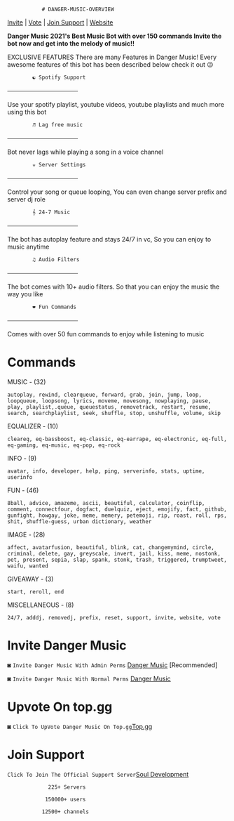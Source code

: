                # DANGER-MUSIC-OVERVIEW

[Invite](https://discord.com/oauth2/authorize?client_id=870618120883150889&permissions=8&scope=bot) | [Vote](https://top.gg/bot/870618120883150889/vote) | [Join Support](https://discord.gg/dQhGWPt2RS) | [Website](https://dangermusic.github.io/)

**Danger Music
2021's Best Music Bot with over 150 commands
Invite the bot now and get into the melody of music!!**

EXCLUSIVE FEATURES
There are many Features in Danger Music! Every awesome features of this bot has been described below check it out 😉



            ☯ Spotify Support
⎯⎯⎯⎯⎯⎯⎯⎯⎯⎯⎯⎯⎯⎯⎯⎯⎯⎯⎯⎯⎯⎯⎯

Use your spotify playlist, youtube videos, youtube playlists and much more using this bot

 
            ♬ Lag free music
⎯⎯⎯⎯⎯⎯⎯⎯⎯⎯⎯⎯⎯⎯⎯⎯⎯⎯⎯⎯⎯⎯⎯

Bot never lags while playing a song in a voice channel‎‏‏‎ ‎‏‏‎ ‎‏‏‎ ‎‏‏‎ ‎‏‏‎ ‎‏‏‎ ‎‏‏‎ ‎‏‏‎ ‎‏‏‎ ‎‏‏‎ ‎‏‏‎ ‎‏‏‎ ‎‏‏‎ ‎‏‏‎ ‎‏‏‎ ‎‏‏‎ ‎‏‏‎ ‎‏‏‎ ‎‏‏‎ ‎‏‏‎ ‎‏‏‎ ‎‏‏‎ ‎‏‏‎ ‎‏‏‎ ‎‏‏‎ ‎‏‏‎ ‎‏‏‎ ‎‏‏‎ ‎‏‏‎ ‎‏‏‎ ‎‏‏‎ ‎‏‏‎ ‎‏‏‎ ‎‏‏‎ ‎‏‏‎ ‎‏‏‎ ‎‏‏‎ ‎‏‏‎ ‎‏‏‎ ‎‏‏‎ ‎‏‏‎ ‎‏‏‎ ‎‏‏‎ ‎‏‏‎ ‎‏‏‎ ‎‏‏‎ ‎‏‏‎

 
            ✯ Server Settings
⎯⎯⎯⎯⎯⎯⎯⎯⎯⎯⎯⎯⎯⎯⎯⎯⎯⎯⎯⎯⎯⎯⎯

Control your song or queue looping, You can even change server prefix and server dj role‏‏‎‎‏‏‎

            𝄞 24-7 Music
⎯⎯⎯⎯⎯⎯⎯⎯⎯⎯⎯⎯⎯⎯⎯⎯⎯⎯⎯⎯⎯⎯⎯

The bot has autoplay feature and stays 24/7 in vc, So you can enjoy to music anytime‏‏‎‎‏‏‎

 
            ♫ Audio Filters
⎯⎯⎯⎯⎯⎯⎯⎯⎯⎯⎯⎯⎯⎯⎯⎯⎯⎯⎯⎯⎯⎯⎯

The bot comes with 10+ audio filters. So that you can enjoy the music the way you like‏

 
            ❤ Fun Commands
⎯⎯⎯⎯⎯⎯⎯⎯⎯⎯⎯⎯⎯⎯⎯⎯⎯⎯⎯⎯⎯⎯⎯

Comes with over 50 fun commands to enjoy while listening to music ‎‏‏‎ ‎‏‏‎ ‎‏‏‎ ‎‏‏‎ ‎‏‏‎ ‎‏‏‎ ‎‏‏‎ ‎‏‏‎ ‎‏‏‎ ‎‏‏‎ ‎‏‏‎ ‎‏‏‎ ‎‏‏‎ ‎‏‏‎ ‎‏‏‎ ‎‏‏‎ ‎‏‏‎ ‎‏‏‎ ‎‏‏‎ ‎‏‏‎ ‎‏‏‎ ‎‏‏‎ ‎‏‏‎ ‎‏‏‎ ‎‏‏‎ ‎‏‏‎ ‎‏‏‎ ‎‏‏‎ ‎‏‏‎ ‎‏‏‎ ‎‏‏‎ ‎‏‏‎ ‎‏‏‎ ‎‏‏‎ ‎‏‏‎ ‎‏‏‎ ‎‏‏‎ ‎‏‏‎ ‎‏‏‎ ‎‏‏‎ ‎‏‏‎ ‎‏‏‎ ‎‏‏‎ ‎‏‏‎ 

# Commands
MUSIC - (32)

```autoplay, rewind, clearqueue, forward, grab, join, jump, loop, loopqueue, loopsong, lyrics, moveme, movesong, nowplaying, pause, play, playlist,.queue, queuestatus, removetrack, restart, resume, search, searchplaylist, seek, shuffle, stop, unshuffle, volume, skip```


EQUALIZER - (10)

```cleareq, eq-bassboost, eq-classic, eq-earrape, eq-electronic, eq-full, eq-gaming, eq-music, eq-pop, eq-rock```  


INFO - (9)

```avatar, info, developer, help, ping, serverinfo, stats, uptime, userinfo```


FUN - (46)

```8ball, advice, amazeme, ascii, beautiful, calculator, coinflip, comment, connectfour, dogfact, duelquiz, eject, emojify, fact, github, gunfight, howgay, joke, meme, memery, petemoji, rip, roast, roll, rps, shit, shuffle-guess, urban dictionary, weather```


IMAGE - (28)

```affect, avatarfusion, beautiful, blink, cat, changemymind, circle, criminal, delete, gay, greyscale, invert, jail, kiss, meme, nostonk, pet, present, sepia, slap, spank, stonk, trash, triggered, trumptweet, waifu, wanted```


GIVEAWAY - (3)

```start, reroll, end```


MISCELLANEOUS - (8)

```24/7, adddj, removedj, prefix, reset, support, invite, website, vote```

# Invite Danger Music
◙ ```Invite Danger Music With Admin Perms``` [Danger Music](https://discord.com/oauth2/authorize?client_id=870618120883150889&permissions=8&scope=bot) [Recommended]

◙ ```Invite Danger Music With Normal Perms``` [Danger Music](https://discord.com/api/oauth2/authorize?client_id=870618120883150889&permissions=171999358273&scope=bot)

# Upvote On top.gg
◙ ```Click To UpVote Danger Music On Top.gg```[Top.gg](https://top.gg/bot/870618120883150889/vote)

# Join Support
```Click To Join The Official Support Server```[Soul Development](https://discord.gg/dQhGWPt2RS)

                 225+ Servers

                150000+ users

               12500+ channels

